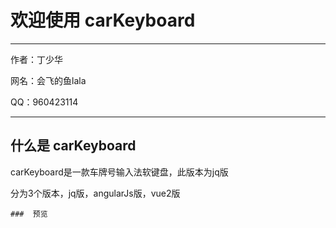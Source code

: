 # 欢迎使用 carKeyboard

------

作者：丁少华

网名：会飞的鱼lala

QQ：960423114


------

## 什么是 carKeyboard

carKeyboard是一款车牌号输入法软键盘，此版本为jq版

分为3个版本，jq版，angularJs版，vue2版


```
###  预览
